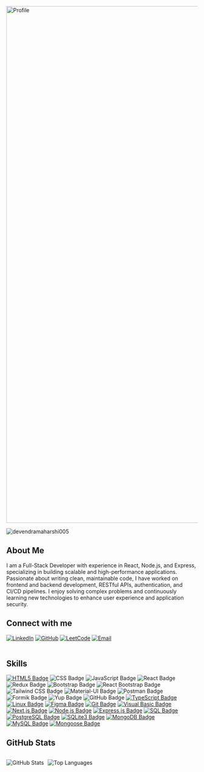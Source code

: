 <img width="1357" alt="Profile" src="profile_img
.png">





</span>


<span align="left"> 
  <img src="https://komarev.com/ghpvc/?username=devendramaharshi005&label=Profile%20views&color=0F172A&style=for-the-badge" alt="devendramaharshi005" /> 
</span>

## About Me

I am a Full-Stack Developer with experience in React, Node.js, and Express, specializing in building scalable and high-performance applications. Passionate about writing clean, maintainable code, I have worked on frontend and backend development, RESTful APIs, authentication, and CI/CD pipelines. I enjoy solving complex problems and continuously learning new technologies to enhance user experience and application security.

## Connect with me
[![LinkedIn](https://img.shields.io/badge/LinkedIn-0077B5?style=for-the-badge&logo=linkedin&logoColor=white)](https://www.linkedin.com/in/devendra-maharshi-995704212/)
[![GitHub](https://img.shields.io/badge/GitHub-100000?style=for-the-badge&logo=github&logoColor=white)](https://github.com/devendramaharshi005)
[![LeetCode](https://img.shields.io/badge/-LeetCode-FFA116?style=for-the-badge&logo=LeetCode&logoColor=black)](https://leetcode.com/u/KRypC4oWfv/)
[![Email](https://img.shields.io/badge/Email-D14836?style=for-the-badge&logo=gmail&logoColor=white)](mailto:devendramaharshi005@gmail.com) <br>
 <br>


## Skills
[![HTML5 Badge](https://img.shields.io/badge/html5-%230F172A.svg?style=for-the-badge&logo=html5&logoColor=white)](https://your-link-here)
![CSS Badge](https://img.shields.io/badge/css-%230F172A.svg?style=for-the-badge&logo=css3&logoColor=white)
![JavaScript Badge](https://img.shields.io/badge/javascript-%230F172A.svg?style=for-the-badge&logo=javascript&logoColor=white)
![React Badge](https://img.shields.io/badge/react-%230F172A.svg?style=for-the-badge&logo=react&logoColor=white)
![Redux Badge](https://img.shields.io/badge/redux-%230F172A.svg?style=for-the-badge&logo=redux&logoColor=white)
![Bootstrap Badge](https://img.shields.io/badge/bootstrap-%230F172A.svg?style=for-the-badge&logo=bootstrap&logoColor=white)
![React Bootstrap Badge](https://img.shields.io/badge/react_bootstrap-%230F172A.svg?style=for-the-badge&logo=react&logoColor=white)
![Tailwind CSS Badge](https://img.shields.io/badge/tailwind_css-%230F172A.svg?style=for-the-badge&logo=tailwind-css&logoColor=white)
![Material-UI Badge](https://img.shields.io/badge/material_ui-%230F172A.svg?style=for-the-badge&logo=material-ui&logoColor=white)
![Postman Badge](https://img.shields.io/badge/postman-%230F172A.svg?style=for-the-badge&logo=postman&logoColor=white)
![Formik Badge](https://img.shields.io/badge/formik-%230F172A.svg?style=for-the-badge&logo=formik&logoColor=white)
![Yup Badge](https://img.shields.io/badge/yup-%230F172A.svg?style=for-the-badge&logo=yup&logoColor=white)
![GitHub Badge](https://img.shields.io/badge/github-%230F172A.svg?style=for-the-badge&logo=github&logoColor=white)
[![TypeScript Badge](https://img.shields.io/badge/typescript-%230F172A.svg?style=for-the-badge&logo=typescript&logoColor=white)](https://your-typescript-link-here)
[![Linux Badge](https://img.shields.io/badge/linux-%230F172A.svg?style=for-the-badge&logo=linux&logoColor=white)](https://your-linux-link-here)
[![Figma Badge](https://img.shields.io/badge/figma-%230F172A.svg?style=for-the-badge&logo=figma&logoColor=white)](https://your-figma-link-here)
[![Git Badge](https://img.shields.io/badge/git-%230F172A.svg?style=for-the-badge&logo=git&logoColor=white)](https://your-git-link-here)
[![Visual Basic Badge](https://img.shields.io/badge/Visual_Basic-%230F172A.svg?style=for-the-badge&logo=visual-studio&logoColor=white)](https://your-visual-basic-link-here)
[![Next.js Badge](https://img.shields.io/badge/Next.js-%230F172A.svg?style=for-the-badge&logo=next.js&logoColor=white)](https://your-next-js-link-here)
[![Node.js Badge](https://img.shields.io/badge/Node.js-%230F172A.svg?style=for-the-badge&logo=node.js&logoColor=white)](https://nodejs.org/)
[![Express.js Badge](https://img.shields.io/badge/Express.js-%230F172A.svg?style=for-the-badge)](https://expressjs.com/)
[![SQL Badge](https://img.shields.io/badge/SQL-%230F172A.svg?style=for-the-badge&logo=sql&logoColor=white)](https://en.wikipedia.org/wiki/SQL)
[![PostgreSQL Badge](https://img.shields.io/badge/PostgreSQL-%230F172A.svg?style=for-the-badge&logo=postgresql&logoColor=white)](https://www.postgresql.org/)
[![SQLite3 Badge](https://img.shields.io/badge/SQLite3-%230F172A.svg?style=for-the-badge&logo=sqlite&logoColor=white)](https://www.sqlite.org/index.html)
[![MongoDB Badge](https://img.shields.io/badge/MongoDB-%230F172A.svg?style=for-the-badge&logo=mongodb&logoColor=white)](https://www.mongodb.com/)
[![MySQL Badge](https://img.shields.io/badge/MySQL-%230F172A.svg?style=for-the-badge&logo=mysql&logoColor=white)](https://www.mysql.com/)
[![Mongoose Badge](https://img.shields.io/badge/Mongoose-%230F172A.svg?style=for-the-badge&logo=mongoose&logoColor=white)](https://mongoosejs.com/)



## GitHub Stats

<div style="display : flex; flexDirection: row; gap: 10px;" align="center">

![GitHub Stats](https://github-readme-stats.vercel.app/api?username=devendramaharshi005&show_icons=true&theme=tokyonight)

![Top Languages](https://github-readme-stats.vercel.app/api/top-langs/?username=devendramaharshi005&layout=compact&theme=tokyonight)

</div>